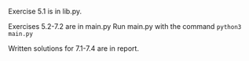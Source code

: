 Exercise 5.1 is in lib.py.

Exercises 5.2-7.2 are in main.py
Run main.py with the command `python3 main.py`

Written solutions for 7.1-7.4 are in report.

